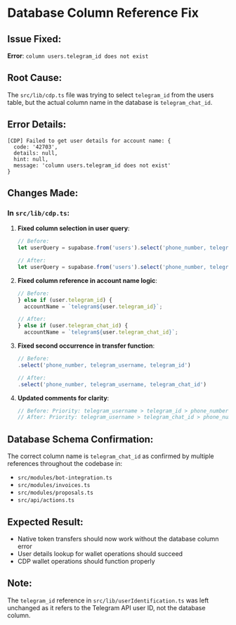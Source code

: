 # Database Column Reference Fix

## Issue Fixed:
**Error**: `column users.telegram_id does not exist`

## Root Cause:
The `src/lib/cdp.ts` file was trying to select `telegram_id` from the users table, but the actual column name in the database is `telegram_chat_id`.

## Error Details:
```
[CDP] Failed to get user details for account name: {
  code: '42703',
  details: null,
  hint: null,
  message: 'column users.telegram_id does not exist'
}
```

## Changes Made:

### In `src/lib/cdp.ts`:

1. **Fixed column selection in user query**:
   ```typescript
   // Before:
   let userQuery = supabase.from('users').select('phone_number, telegram_username, telegram_id, id');
   
   // After:
   let userQuery = supabase.from('users').select('phone_number, telegram_username, telegram_chat_id, id');
   ```

2. **Fixed column reference in account name logic**:
   ```typescript
   // Before:
   } else if (user.telegram_id) {
     accountName = `telegram${user.telegram_id}`;
   
   // After:
   } else if (user.telegram_chat_id) {
     accountName = `telegram${user.telegram_chat_id}`;
   ```

3. **Fixed second occurrence in transfer function**:
   ```typescript
   // Before:
   .select('phone_number, telegram_username, telegram_id')
   
   // After:
   .select('phone_number, telegram_username, telegram_chat_id')
   ```

4. **Updated comments for clarity**:
   ```typescript
   // Before: Priority: telegram_username > telegram_id > phone_number
   // After: Priority: telegram_username > telegram_chat_id > phone_number
   ```

## Database Schema Confirmation:
The correct column name is `telegram_chat_id` as confirmed by multiple references throughout the codebase in:
- `src/modules/bot-integration.ts`
- `src/modules/invoices.ts`
- `src/modules/proposals.ts`
- `src/api/actions.ts`

## Expected Result:
- Native token transfers should now work without the database column error
- User details lookup for wallet operations should succeed
- CDP wallet operations should function properly

## Note:
The `telegram_id` reference in `src/lib/userIdentification.ts` was left unchanged as it refers to the Telegram API user ID, not the database column.